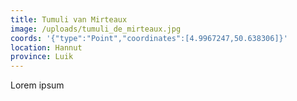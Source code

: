 ```yaml
---
title: Tumuli van Mirteaux
image: /uploads/tumuli_de_mirteaux.jpg
coords: '{"type":"Point","coordinates":[4.9967247,50.638306]}'
location: Hannut
province: Luik
---
```

Lorem ipsum